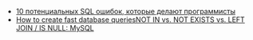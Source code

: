 + [10 потенциальных SQL ошибок, которые делают программисты](https://habrahabr.ru/post/208264/)
+ [How to create fast database queriesNOT IN vs. NOT EXISTS vs. LEFT JOIN / IS NULL: MySQL](https://explainextended.com/2009/09/18/not-in-vs-not-exists-vs-left-join-is-null-mysql/)
